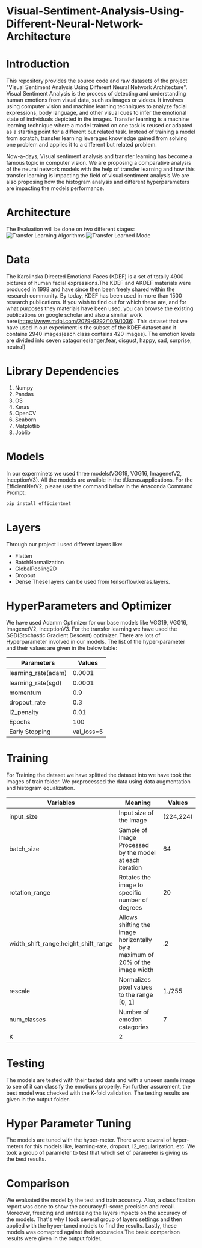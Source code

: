 # Visual-Sentiment-Analysis-Using-Different-Neural-Network-Architecture
# Introduction
This repository provides the source code and raw datasets of the project "Visual Sentiment Analysis Using Different Neural Network Architecture". Visual Sentiment Analysis is the process of detecting and understanding human emotions from visual data, such as images or videos. It involves using computer vision and machine learning techniques to analyze facial expressions, body language, and other visual cues to infer the emotional state of individuals depicted in the images.
Transfer learning is a machine learning technique where a model trained on one task is reused or adapted as a starting point for a different but related task. Instead of training a model from scratch, transfer learning leverages knowledge gained from solving one problem and applies it to a different but related problem.

Now-a-days, Visual sentiment analysis and transfer learning has become a famous topic in computer vision. We are proposing a comparative analysis of the neural network models with the help of transfer learning and how this transfer learning is impacting the field of visual sentiment analysis.We are also proposing how the histogram analysis and different hyperparameters are impacting the models performance.
# Architecture

The Evaluation will be done on two different stages:
![Transfer Learning Algorithms](https://github.com/jaherchowdhury/Visual-Sentiment-Analysis-Using-Different-Neural-Network-Architecture/assets/146418350/e31716a8-b9d0-4578-bfe4-899c6bcc2aa5)
![Transfer Learned Mode](https://github.com/jaherchowdhury/Visual-Sentiment-Analysis-Using-Different-Neural-Network-Architecture/assets/146418350/a57ac5e7-9046-4c24-838f-15a689ec0e60)
# Data

The Karolinska Directed Emotional Faces (KDEF) is a set of totally 4900 pictures of human facial expressions.The KDEF and AKDEF materials were produced in 1998 and have since then been freely shared within the research community. By today, KDEF has been used in more than 1500 research publications. If you wish to find out for which these are, and for what purposes they materials have been used, you can browse the existing publications on google scholar and also a similiar work here(https://www.mdpi.com/2079-9292/10/9/1036). This dataset that we have used in our experiment is the subset of the KDEF dataset and it contains 2940 images(each class contains 420 images). The emotion levels are divided into seven catagories(anger,fear, disgust, happy, sad, surprise, neutral)


# Library Dependencies
1. Numpy
2. Pandas
3. OS
4. Keras
5. OpenCV
6. Seaborn
7. Matplotlib
8. Joblib
   
# Models
In our experminets we used three models(VGG19, VGG16, ImagenetV2, InceptionV3). All the models are availble in the tf.keras.applications. For the EfficientNetV2, please use the command below in the Anaconda Command Prompt:
```bash
pip install efficientnet
```
# Layers
Through our project I used different layers like:
* Flatten
* BatchNormalization
* GlobalPooling2D
* Dropout
* Dense
These layers can be used from tensorflow.keras.layers.

# HyperParameters and Optimizer
We have used Adamm Optimizer for our base models like VGG19, VGG16, ImagenetV2, InceptionV3. For the transfer learning we have used the SGD(Stochastic Gradient Descent) optimizer.
There are lots of Hyperparameter involved in our models. The list of the hyper-parameter and their values are given in the below table:

| Parameters  | Values |
| ------------- | ------------- |
| learning_rate(adam)   | 0.0001  |
| learning_rate(sgd)   | 0.0001 |
| momentum  | 0.9  |
| dropout_rate  | 0.3  |
| l2_penalty  | 0.01 |
| Epochs | 100 |
| Early Stopping | val_loss=5 |

# Training
For Training the dataset we have splitted the dataset into we have took the images of train folder. We preprocessed the data using data augmentation and histogram equalization.

| Variables  | Meaning | Values |
| ------------- | ------------- | ------------- |
| input_size   | Input size of the Image  | (224,224) |
| batch_size   | Sample of Image Processed by the model at each iteration  | 64 |
| rotation_range  | Rotates  the image to specific number of degrees  | 20 |
| width_shift_range,height_shift_range  | Allows shifting the image horizontally by a maximum of 20% of the image width  | .2 |
| rescale  | Normalizes pixel values to the range [0, 1]   | 1./255 |
| num_classes  | Number of emotion catagories  | 7 |
| K | 2 |

# Testing
The models are tested with their tested data and with a unseen samle image to see of it can classify the emotions properly. For further assurement, the best model was checked with the K-fold validation.
The testing results are given in the output folder.

# Hyper Parameter Tuning
The models are tuned with the hyper-meter. There were several of hyper-meters for this models like, learning-rate, dropout, l2_regularization, etc. We took a group of parameter to test that which set of parameter is giving us the best results.
# Comparison
We evaluated the model by the test and train accuracy. Also, a classification report was done to show the accuracy,f1-score,precision and recall.
Moreover, freezing and unfreezing the layers impacts on the accuracy of the models. That's why I took several group of layers settings and then applied with the hyper-tuned models to find the results.
Lastly, these models was comapred against their accuracies.The basic comparison results were given in the output folder.
